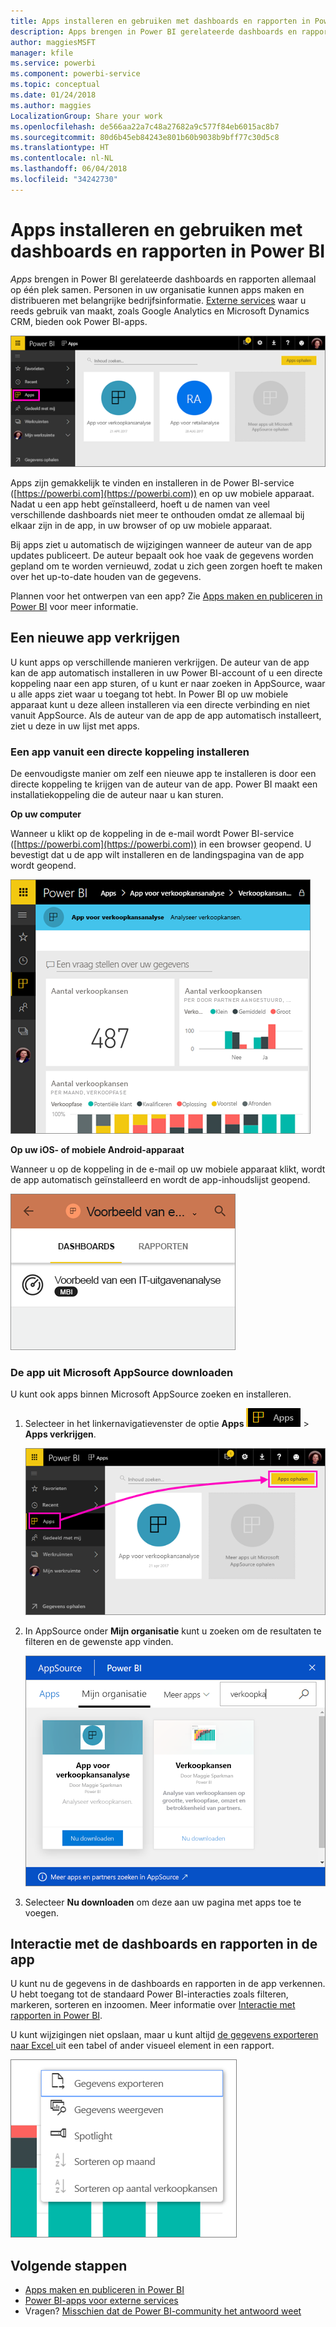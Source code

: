```yaml
---
title: Apps installeren en gebruiken met dashboards en rapporten in Power BI
description: Apps brengen in Power BI gerelateerde dashboards en rapporten allemaal op één plek samen.
author: maggiesMSFT
manager: kfile
ms.service: powerbi
ms.component: powerbi-service
ms.topic: conceptual
ms.date: 01/24/2018
ms.author: maggies
LocalizationGroup: Share your work
ms.openlocfilehash: de566aa22a7c48a27682a9c577f84eb6015ac8b7
ms.sourcegitcommit: 80d6b45eb84243e801b60b9038b9bff77c30d5c8
ms.translationtype: HT
ms.contentlocale: nl-NL
ms.lasthandoff: 06/04/2018
ms.locfileid: "34242730"
---
```

# <a name="install-and-use-apps-with-dashboards-and-reports-in-power-bi"></a>Apps installeren en gebruiken met dashboards en rapporten in Power BI
*Apps* brengen in Power BI gerelateerde dashboards en rapporten allemaal op één plek samen. Personen in uw organisatie kunnen apps maken en distribueren met belangrijke bedrijfsinformatie. [Externe services](service-connect-to-services.md) waar u reeds gebruik van maakt, zoals Google Analytics en Microsoft Dynamics CRM, bieden ook Power BI-apps. 

![Apps in Power BI](media/service-install-use-apps/power-bi-apps-left-nav.png)

Apps zijn gemakkelijk te vinden en installeren in de Power BI-service ([https://powerbi.com](https://powerbi.com)) en op uw mobiele apparaat. Nadat u een app hebt geïnstalleerd, hoeft u de namen van veel verschillende dashboards niet meer te onthouden omdat ze allemaal bij elkaar zijn in de app, in uw browser of op uw mobiele apparaat.

Bij apps ziet u automatisch de wijzigingen wanneer de auteur van de app updates publiceert. De auteur bepaalt ook hoe vaak de gegevens worden gepland om te worden vernieuwd, zodat u zich geen zorgen hoeft te maken over het up-to-date houden van de gegevens. 

Plannen voor het ontwerpen van een app? Zie [Apps maken en publiceren in Power BI](service-create-distribute-apps.md) voor meer informatie.

## <a name="get-a-new-app"></a>Een nieuwe app verkrijgen
U kunt apps op verschillende manieren verkrijgen. De auteur van de app kan de app automatisch installeren in uw Power BI-account of u een directe koppeling naar een app sturen, of u kunt er naar zoeken in AppSource, waar u alle apps ziet waar u toegang tot hebt. In Power BI op uw mobiele apparaat kunt u deze alleen installeren via een directe verbinding en niet vanuit AppSource. Als de auteur van de app de app automatisch installeert, ziet u deze in uw lijst met apps.

### <a name="install-an-app-from-a-direct-link"></a>Een app vanuit een directe koppeling installeren
De eenvoudigste manier om zelf een nieuwe app te installeren is door een directe koppeling te krijgen van de auteur van de app. Power BI maakt een installatiekoppeling die de auteur naar u kan sturen.

**Op uw computer** 

Wanneer u klikt op de koppeling in de e-mail wordt Power BI-service ([https://powerbi.com](https://powerbi.com)) in een browser geopend. U bevestigt dat u de app wilt installeren en de landingspagina van de app wordt geopend.

![Landingspagina van de app in de Power BI-service](media/service-install-use-apps/power-bi-app-landing-page-opportunity-480.png)

**Op uw iOS- of mobiele Android-apparaat** 

Wanneer u op de koppeling in de e-mail op uw mobiele apparaat klikt, wordt de app automatisch geïnstalleerd en wordt de app-inhoudslijst geopend. 

![App-inhoudslijst op mobiele apparaten](media/service-install-use-apps/power-bi-app-index-it-spend-360.png)

### <a name="get-the-app-from-microsoft-appsource"></a>De app uit Microsoft AppSource downloaden
U kunt ook apps binnen Microsoft AppSource zoeken en installeren. 

1. Selecteer in het linkernavigatievenster de optie **Apps** ![](media/service-install-use-apps/power-bi-apps-bar.png) > **Apps verkrijgen**. 
   
     ![Het pictogram Apps verkrijgen](media/service-install-use-apps/power-bi-service-apps-get-apps-oppty.png)
2. In AppSource onder **Mijn organisatie** kunt u zoeken om de resultaten te filteren en de gewenste app vinden.
   
     ![In AppSource onder Mijn organisatie](media/service-install-use-apps/power-bi-appsource-my-org.png)
3. Selecteer **Nu downloaden** om deze aan uw pagina met apps toe te voegen. 

## <a name="interact-with-the-dashboards-and-reports-in-the-app"></a>Interactie met de dashboards en rapporten in de app
U kunt nu de gegevens in de dashboards en rapporten in de app verkennen. U hebt toegang tot de standaard Power BI-interacties zoals filteren, markeren, sorteren en inzoomen. Meer informatie over [Interactie met rapporten in Power BI](service-reading-view-and-editing-view.md). 

U kunt wijzigingen niet opslaan, maar u kunt altijd [de gegevens exporteren naar Excel ](power-bi-visualization-export-data.md) uit een tabel of ander visueel element in een rapport.

![Gegevens uit een Power BI-visualisatie exporteren](media/service-install-use-apps/power-bi-service-export-data-visual.png)

## <a name="next-steps"></a>Volgende stappen
* [Apps maken en publiceren in Power BI](service-create-distribute-apps.md)
* [Power BI-apps voor externe services](service-connect-to-services.md)
* Vragen? [Misschien dat de Power BI-community het antwoord weet](http://community.powerbi.com/)

